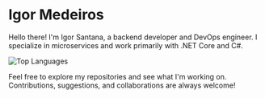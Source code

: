 # Igor Medeiros



Hello there! I'm Igor Santana, a backend developer and DevOps engineer. I specialize in microservices and work primarily with .NET Core and C#.

![Top Languages](https://github-readme-stats.vercel.app/api/top-langs/?username=IgorSantanaM&layout=compact&theme=radical)

Feel free to explore my repositories and see what I'm working on. Contributions, suggestions, and collaborations are always welcome!
